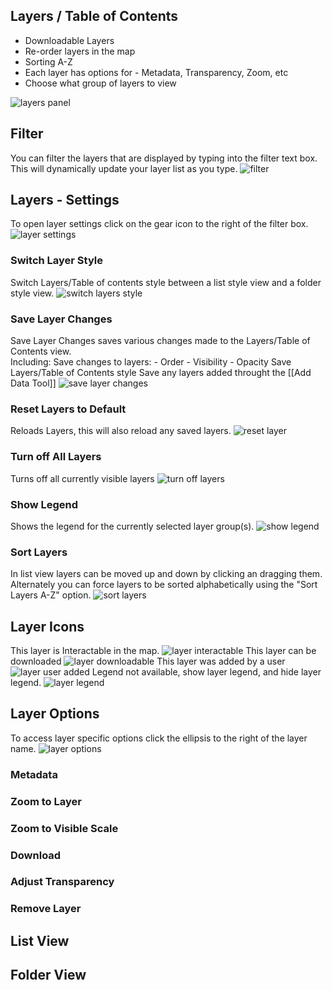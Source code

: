 
## Layers / Table of Contents

- Downloadable Layers
- Re-order layers in the map
- Sorting A-Z
- Each layer has options for - Metadata, Transparency, Zoom, etc
- Choose what group of layers to view

![layers panel](images/layers.gif "Layers")

## Filter
You can filter the layers that are displayed by typing into the filter text box.  This will dynamically update your layer list as you type.
![filter](images/filter.gif "Filter")
## Layers - Settings 
To open layer settings click on the gear icon to the right of the filter box.
![layer settings](images/layer-settings.gif "Layer Settings")

### Switch Layer Style
Switch Layers/Table of contents style between a list style view and a folder style view.
![switch layers style](images/change-layer-style.gif "Change Layers Style")

### Save Layer Changes
Save Layer Changes saves various changes made to the Layers/Table of Contents view.  
Including: 
    Save changes to layers:
        - Order
        - Visibility
        - Opacity
    Save Layers/Table of Contents style
    Save any layers added throught the [[Add Data Tool]]
    ![save layer changes](images/save-layer-changes.gif "Save Layer Changes")

### Reset Layers to Default
Reloads Layers, this will also reload any saved layers.
![reset layer](images/reset-layers.png "Reset Layers to Default")

### Turn off All Layers
Turns off all currently visible layers
![turn off layers](images/turn-off-layers.gif "Turn off Layers")

### Show Legend
Shows the legend for the currently selected layer group(s).
![show legend](images/show-legend.gif "Show Legend")

### Sort Layers
In list view layers can be moved up and down by clicking an dragging them.  Alternately you can force layers to be sorted alphabetically using the "Sort Layers A-Z" option.
![sort layers](images/sort-layers.gif "Sort Layers")

## Layer Icons
This layer is Interactable in the map. ![layer interactable](images/layer-icon-identify.png "This layer is Interactable in the map.")
This layer can be downloaded ![layer downloadable](images/layer-icon-download.png "This layer can be downloaded")
This layer was added by a user ![layer user added](images/layer-icon-user-added.png "This layer was added by a user")
Legend not available, show layer legend, and hide layer legend. ![layer legend](images/layer-icon-legend.png "Legend not available, show layer legend, and hide layer legend.")

## Layer Options
To access layer specific options click the ellipsis to the right of the layer name.
![layer options](images/layer-options.gif "Open layer options")

### Metadata
### Zoom to Layer
### Zoom to Visible Scale
### Download
### Adjust Transparency
### Remove Layer
## List View
## Folder View

